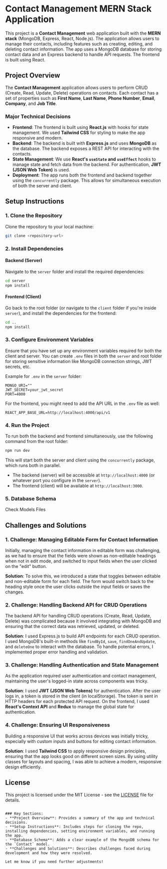 # Contact Management MERN Stack Application

This project is a **Contact Management** web application built with the **MERN stack** (MongoDB, Express, React, Node.js). The application allows users to manage their contacts, including features such as creating, editing, and deleting contact information. The app uses a MongoDB database for storing contact data and an Express backend to handle API requests. The frontend is built using React.

## Project Overview

The **Contact Management** application allows users to perform CRUD (Create, Read, Update, Delete) operations on contacts. Each contact has a set of properties such as **First Name**, **Last Name**, **Phone Number**, **Email**, **Company**, and **Job Title**.

### Major Technical Decisions

- **Frontend**: The frontend is built using **React.js** with hooks for state management. We used **Tailwind CSS** for styling to make the app responsive and modern.
- **Backend**: The backend is built with **Express.js** and uses **MongoDB** as the database. The backend exposes a REST API for interacting with the contacts.
- **State Management**: We use **React's `useState` and `useEffect`** hooks to manage state and fetch data from the backend. For authentication, **JWT (JSON Web Token)** is used.
- **Deployment**: The app runs both the frontend and backend together using the `concurrently` package. This allows for simultaneous execution of both the server and client.

## Setup Instructions

### 1. Clone the Repository

Clone the repository to your local machine:

```bash
git clone <repository-url>
```

### 2. Install Dependencies

#### Backend (Server)

Navigate to the `server` folder and install the required dependencies:

```bash
cd server
npm install
```

#### Frontend (Client)

Go back to the root folder (or navigate to the `client` folder if you're inside `server`), and install the dependencies for the frontend:

```bash
cd ..
npm install
```

### 3. Configure Environment Variables

Ensure that you have set up any environment variables required for both the client and server. You can create `.env` files in both the `server` and root folder for storing sensitive information like MongoDB connection strings, JWT secrets, etc.

Example for `.env` in the `server` folder:

```
MONGO_URI=""
JWT_SECRET=your_jwt_secret
PORT=4000
```

For the frontend, you might need to add the API URL in the `.env` file as well:

```
REACT_APP_BASE_URL=http://localhost:4000/api/v1
```

### 4. Run the Project

To run both the backend and frontend simultaneously, use the following command from the root folder:

```bash
npm run dev
```

This will start both the server and client using the `concurrently` package, which runs both in parallel.

- The backend (server) will be accessible at `http://localhost:4000` (or whatever port you configure in the `server`).
- The frontend (client) will be available at `http://localhost:3000`.

### 5. Database Schema

Check Models Files

## Challenges and Solutions

### 1. **Challenge**: Managing Editable Form for Contact Information

Initially, managing the contact information in editable form was challenging, as we had to ensure that the fields were shown as non-editable headings when not in edit mode, and switched to input fields when the user clicked on the "edit" button.

**Solution**: To solve this, we introduced a state that toggles between editable and non-editable form for each field. The form would switch back to the heading style once the user clicks outside the input fields or saves the changes.

### 2. **Challenge**: Handling Backend API for CRUD Operations

The backend API for handling CRUD operations (Create, Read, Update, Delete) was complicated because it involved integrating with MongoDB and ensuring that the correct data was retrieved, updated, or deleted.

**Solution**: I used Express.js to build API endpoints for each CRUD operation. I used MongoDB's built-in methods like `findById`, `save`, `findOneAndUpdate`, and `deleteOne` to interact with the database. To handle potential errors, I implemented proper error handling and validation.

### 3. **Challenge**: Handling Authentication and State Management

As the application required user authentication and contact management, maintaining the user's logged-in state across components was tricky.

**Solution**: I used **JWT (JSON Web Tokens)** for authentication. After the user logs in, a token is stored in the client (in localStorage). The token is sent in HTTP headers for each protected API request. On the frontend, I used **React's Context API** and **Redux** to manage the global state for authentication.

### 4. **Challenge**: Ensuring UI Responsiveness

Building a responsive UI that works across devices was initially tricky, especially with custom inputs and buttons for editing contact information.

**Solution**: I used **Tailwind CSS** to apply responsive design principles, ensuring that the app looks good on different screen sizes. By using utility classes for layouts and spacing, I was able to achieve a modern, responsive design efficiently.

## License

This project is licensed under the MIT License - see the [LICENSE](LICENSE) file for details.
```

### Key Sections:
- **Project Overview**: Provides a summary of the app and technical decisions.
- **Setup Instructions**: Includes steps for cloning the repo, installing dependencies, setting environment variables, and running the app.
- **Database Schema**: Adds a clear example of the MongoDB schema for the `Contact` model.
- **Challenges and Solutions**: Describes challenges faced during development and how they were resolved.

Let me know if you need further adjustments!